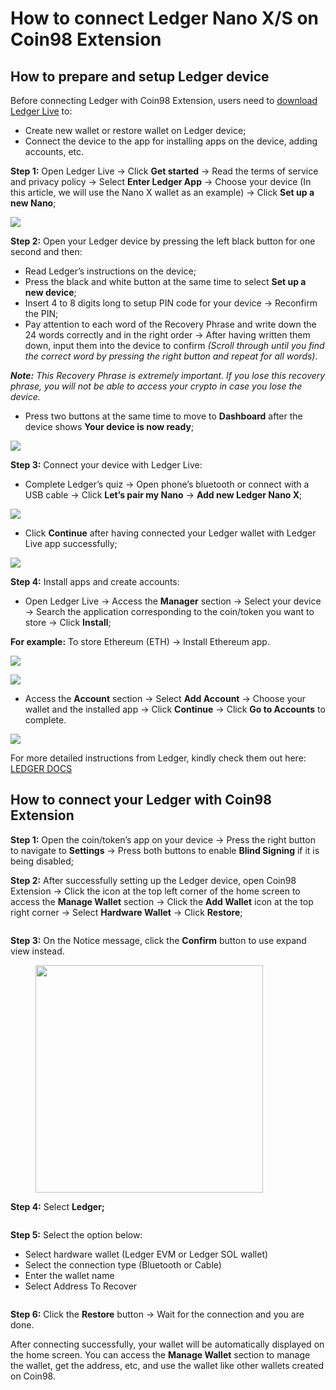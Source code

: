 # How to connect Ledger Nano X/S on Coin98 Extension

## **How to prepare and setup Ledger device** <a href="#tnkva2xdhqle" id="tnkva2xdhqle"></a>

Before connecting Ledger with Coin98 Extension, users need to [download Ledger Live](https://www.ledger.com/ledger-live/download) to:

* Create new wallet or restore wallet on Ledger device;
* Connect the device to the app for installing apps on the device, adding accounts, etc.

**Step 1:** Open Ledger Live → Click **Get started** → Read the terms of service and privacy policy → Select **Enter Ledger App** → Choose your device (In this article, we will use the Nano X wallet as an example) → Click **Set up a new Nano**;

![](<../../../../.gitbook/assets/0 (50).png>)

**Step 2:** Open your Ledger device by pressing the left black button for one second and then:

* Read Ledger’s instructions on the device;
* Press the black and white button at the same time to select **Set up a new device**;
* Insert 4 to 8 digits long to setup PIN code for your device → Reconfirm the PIN;
* Pay attention to each word of the Recovery Phrase and write down the 24 words correctly and in the right order → After having written them down, input them into the device to confirm _(Scroll through until you find the correct word by pressing the right button and repeat for all words)_.

_**Note:** This Recovery Phrase is extremely important. If you lose this recovery phrase, you will not be able to access your crypto in case you lose the device._

* Press two buttons at the same time to move to **Dashboard** after the device shows **Your device is now ready**;

![](<../../../../.gitbook/assets/1 (30).png>)

**Step 3:** Connect your device with Ledger Live:

* Complete Ledger’s quiz → Open phone’s bluetooth or connect with a USB cable → Click **Let’s pair my Nano** → **Add new Ledger Nano X**;

![](<../../../../.gitbook/assets/2 (29).png>)

* Click **Continue** after having connected your Ledger wallet with Ledger Live app successfully;

![](<../../../../.gitbook/assets/3 (16).png>)

**Step 4:** Install apps and create accounts:

* Open Ledger Live → Access the **Manager** section → Select your device → Search the application corresponding to the coin/token you want to store → Click **Install**;

**For example:** To store Ethereum (ETH) → Install Ethereum app.

![](<../../../../.gitbook/assets/4 (14)>)

![](<../../../../.gitbook/assets/5 (10)>)

* Access the **Account** section → Select **Add Account** → Choose your wallet and the installed app → Click **Continue** → Click **Go to Accounts** to complete.

![](<../../../../.gitbook/assets/6 (7).png>)

For more detailed instructions from Ledger, kindly check them out here: [LEDGER DOCS](https://support.ledger.com/hc/en-us/categories/4404376139409-Documentation-?docs=true)

## **How to connect your Ledger with Coin98 Extension** <a href="#mm696sprta7h" id="mm696sprta7h"></a>

**Step 1:** Open the coin/token’s app on your device → Press the right button to navigate to **Settings** → Press both buttons to enable **Blind Signing** if it is being disabled;

**Step 2:** After successfully setting up the Ledger device, open Coin98 Extension → Click the icon at the top left corner of the home screen to access the **Manage Wallet** section → Click the **Add Wallet** icon at the top right corner → Select **Hardware Wallet** → Click **Restore**;

<figure><img src="../../../../.gitbook/assets/Screenshot 0006-06-21 at 10.30.25.png" alt=""><figcaption></figcaption></figure>

**Step 3:** On the Notice message, click the **Confirm** button to use expand view instead.

<figure><img src="../../../../.gitbook/assets/image (53).png" alt="" width="364"><figcaption></figcaption></figure>

**Step 4:** Select **Ledger;**

<figure><img src="../../../../.gitbook/assets/Screenshot 0005-11-28 at 11.08.52.png" alt=""><figcaption></figcaption></figure>

**Step 5:** Select the option below:

* Select hardware wallet (Ledger EVM or Ledger SOL wallet)
* Select the connection type (Bluetooth or Cable)
* Enter the wallet name
* Select Address To Recover

<figure><img src="../../../../.gitbook/assets/Screenshot 0005-11-28 at 11.13.35.png" alt=""><figcaption></figcaption></figure>

**Step 6:** Click the **Restore** button → Wait for the connection and you are done.

After connecting successfully, your wallet will be automatically displayed on the home screen. You can access the **Manage Wallet** section to manage the wallet, get the address, etc, and use the wallet like other wallets created on Coin98.
